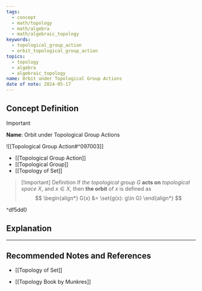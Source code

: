 ```yaml
---
tags:
  - concept
  - math/topology
  - math/algebra
  - math/algebraic_topology
keywords:
  - topological_group_action
  - orbit_topological_group_action
topics:
  - topology
  - algebra
  - algebraic_topology
name: Orbit under Topological Group Actions
date of note: 2024-05-17
---
```


## Concept Definition

>[!important]
>**Name**: Orbit under Topological Group Actions

![[Topological Group Action#^097003]]

- [[Topological Group Action]]
- [[Topological Group]]
- [[Topology of Set]]


>[!important] Definition
>If *the topological group* $G$ **acts on** *topological space* $X$, and $x \in X$, then **the orbit** of $x$ is defined as
>$$
> \begin{align*}
> G(x) &= \set{g(x): g\in G}
> \end{align*}
>$$ 

^df5dd0




## Explanation





-----------
##  Recommended Notes and References


- [[Topology of Set]]

- [[Topology Book by Munkres]]